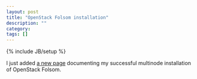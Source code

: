```yaml
---
layout: post
title: "OpenStack Folsom installation"
description: ""
category: 
tags: []
---
```

{% include JB/setup %}

I just added [a new page](/openstack/precise-folsom-install.html) documenting my successful multinode installation of OpenStack Folsom.